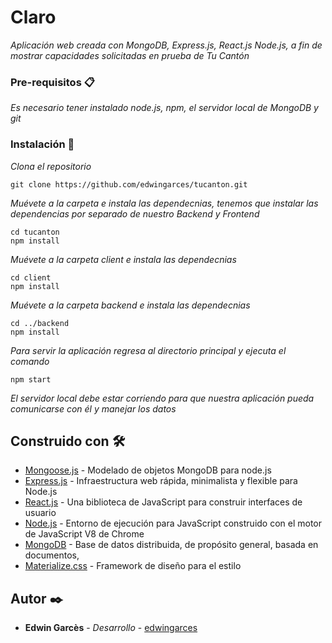 # Claro

_Aplicación web creada con MongoDB, Express.js, React.js  Node.js, a fin de mostrar capacidades solicitadas en prueba de Tu Cantón_

### Pre-requisitos 📋

_Es necesario tener instalado node.js, npm, el servidor local de MongoDB y git_


### Instalación 🔧

_Clona el repositorio_

```
git clone https://github.com/edwingarces/tucanton.git
```

_Muévete a la carpeta e instala las dependecnias, tenemos que instalar las dependencias por separado de nuestro Backend y Frontend_

```
cd tucanton
npm install
```

_Muévete a la carpeta client e instala las dependecnias_

```
cd client
npm install
```

_Muévete a la carpeta backend e instala las dependecnias_

```
cd ../backend
npm install
```

_Para servir la aplicación regresa al directorio principal y ejecuta el comando_

```
npm start
```

_El servidor local debe estar corriendo para que nuestra aplicación pueda comunicarse con él y manejar los datos_

## Construido con 🛠️

* [Mongoose.js](https://mongoosejs.com/) - Modelado de objetos MongoDB para node.js
* [Express.js](https://expressjs.com/es/) - Infraestructura web rápida, minimalista y flexible para Node.js
* [React.js](https://es.reactjs.org/) - Una biblioteca de JavaScript para construir interfaces de usuario
* [Node.js](https://nodejs.org/es/) - Entorno de ejecución para JavaScript construido con el motor de JavaScript V8 de Chrome
* [MongoDB](https://www.mongodb.com/es) - Base de datos distribuida, de propósito general, basada en documentos,
* [Materialize.css](https://materializecss.com/) - Framework de diseño para el estilo

## Autor ✒️

* **Edwin Garcès** - *Desarrollo* - [edwingarces](https://github.com/edwingarces)
